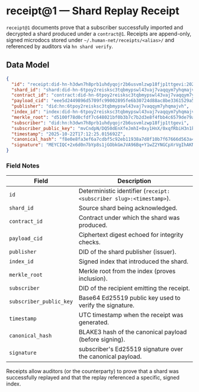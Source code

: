 # receipt@1 — Shard Replay Receipt

`receipt@1` documents prove that a subscriber successfully imported and
decrypted a shard produced under a `contract@1`. Receipts are append-only,
signed microdocs stored under `~/.human-net/receipts/<alias>/` and referenced
by auditors via `hn shard verify`.

## Data Model

```json
{
  "id": "receipt:did-hn-h3dwn7h8prb1uhdyqojr2b6usvmlzwp18fjp1ttgevi:2025-10-22T17:12:25.015692Z",
  "shard_id": "shard:did-hn-6tpoy2reisksc3tqbmypswl43vaj7vaqqym7yhqmajvh:contract-did-hn-6tpoy2…:2025-10-22T17:12:24.814928Z",
  "contract_id": "contract:did-hn-6tpoy2reisksc3tqbmypswl43vaj7vaqqym7yhqmajvh:bob:doc-finance-folder-1:2025-10-22T17:12:24.798336Z",
  "payload_cid": "eee5d2449896d5709fc99002895fe6b30724d88ac8be3361529a5f0cf4d9e3a7",
  "publisher": "did:hn:6tpoy2reisksc3tqbmypswl43vaj7vaqqym7yhqmajvh",
  "index_id": "index:did-hn-6tpoy2reisksc3tqbmypswl43vaj7vaqqym7yhqmajvh:2025-10-22T17:12:24.814928Z",
  "merkle_root": "d5100f78d0cfdf7c648021bf0b3b7c7b2d3e8f4fbb4c6579de79a80e5a9654ab",
  "subscriber": "did:hn:h3dwn7h8prb1uhdyqojr2b6usvmlzwp18fjp1ttgevi",
  "subscriber_public_key": "mvCndpN/DQ50dEnXfeJmhI+0xy1HnX/0xqfRbiH3n1k=",
  "timestamp": "2025-10-22T17:12:25.015692Z",
  "canonical_hash": "f8e0e8fa3ef6a7cdbf5c92eb11938a7d8f10b7f67666d563a4e3d229e86d2cb3",
  "signature": "MEYCIQC+2x6d0n7bYp8s1jGObkGmJVA96Bq+Y1wZ2YNGCpXrVgIhAKNeGyhF5nJfQ0eX4jw2QLphO6ZL8bXlE82TQXE7ui1k"
}
```

### Field Notes

| Field | Description |
|-------|-------------|
| `id` | Deterministic identifier (`receipt:<subscriber slug>:<timestamp>`). |
| `shard_id` | Source shard being acknowledged. |
| `contract_id` | Contract under which the shard was produced. |
| `payload_cid` | Ciphertext digest echoed for integrity checks. |
| `publisher` | DID of the shard publisher (issuer). |
| `index_id` | Signed index that introduced the shard. |
| `merkle_root` | Merkle root from the index (proves inclusion). |
| `subscriber` | DID of the recipient emitting the receipt. |
| `subscriber_public_key` | Base64 Ed25519 public key used to verify the signature. |
| `timestamp` | UTC timestamp when the receipt was generated. |
| `canonical_hash` | BLAKE3 hash of the canonical payload (before signing). |
| `signature` | subscriber's Ed25519 signature over the canonical payload. |

Receipts allow auditors (or the counterparty) to prove that a shard was
successfully replayed and that the replay referenced a specific, signed index.
